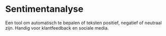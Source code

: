 # Sentimentanalyse

Een tool om automatisch te bepalen of teksten positief, negatief of neutraal zijn. Handig voor klantfeedback en sociale media.
